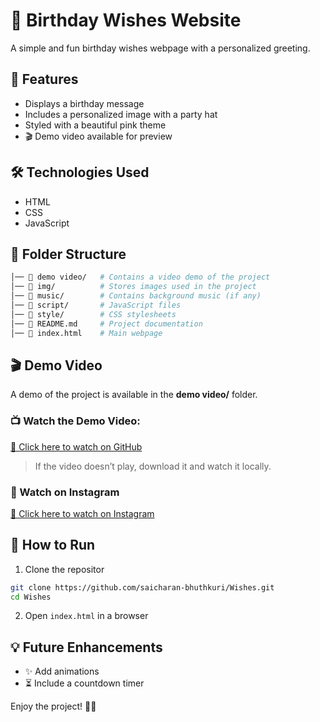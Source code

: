 # 🎂 Birthday Wishes Website  

A simple and fun birthday wishes webpage with a personalized greeting.  

## 🎉 Features  
- Displays a birthday message  
- Includes a personalized image with a party hat  
- Styled with a beautiful pink theme  
- 🎬 Demo video available for preview  

## 🛠️ Technologies Used  
- HTML  
- CSS  
- JavaScript  

## 📂 Folder Structure
```bash
│── 📁 demo video/   # Contains a video demo of the project
│── 📁 img/          # Stores images used in the project
│── 📁 music/        # Contains background music (if any)
│── 📁 script/       # JavaScript files
│── 📁 style/        # CSS stylesheets
│── 📄 README.md     # Project documentation
│── 📄 index.html    # Main webpage
```
## 🎬 Demo Video  
A demo of the project is available in the **demo video/** folder.  

### 📺 Watch the Demo Video:  
[🎥 Click here to watch on GitHub](https://github.com/saicharan-bhuthkuri/Wishes/raw/main/demo%20video/birthday.mp4)  

> If the video doesn’t play, download it and watch it locally.  

### 📌 Watch on Instagram  
[📸 Click here to watch on Instagram](https://www.instagram.com/p/YOUR_POST_ID/)  

## 🚀 How to Run  
1. Clone the repositor
```bash
git clone https://github.com/saicharan-bhuthkuri/Wishes.git
cd Wishes
```
2. Open `index.html` in a browser  

## 💡 Future Enhancements  
- ✨ Add animations  
- ⏳ Include a countdown timer  

Enjoy the project! 🎈🎊
